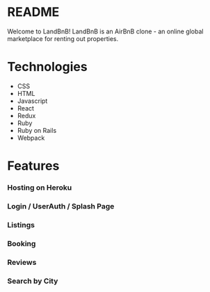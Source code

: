 # README

Welcome to LandBnB! LandBnB is an AirBnB clone - an online global marketplace for renting out properties.

# Technologies

* CSS
* HTML
* Javascript
* React
* Redux
* Ruby
* Ruby on Rails
* Webpack

# Features

### Hosting on Heroku
### Login / UserAuth / Splash Page
### Listings
### Booking
### Reviews
### Search by City



